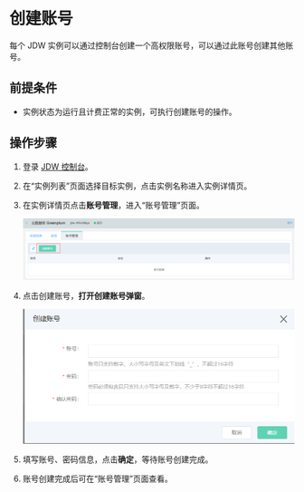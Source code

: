 # 创建账号

每个 JDW 实例可以通过控制台创建一个高权限账号，可以通过此账号创建其他账号。

## 前提条件

- 实例状态为运行且计费正常的实例，可执行创建账号的操作。

## 操作步骤

1. 登录 [JDW 控制台](http://jdw-console.jdcloud.com/list)。

2. 在“实例列表”页面选择目标实例，点击实例名称进入实例详情页。

3. 在实例详情页点击**账号管理**，进入“账号管理”页面。

   ![1564651799808](../../../../../image/JCS-for-Greenplum/jdw-006.png)

4. 点击创建账号，**打开创建账号弹窗**。

   ![1564651860138](../../../../../image/JCS-for-Greenplum/jdw-007.png)

5. 填写账号、密码信息，点击**确定**，等待账号创建完成。

6. 账号创建完成后可在“账号管理”页面查看。
